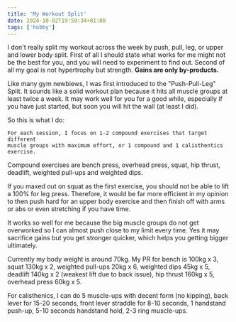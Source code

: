 ```yaml
---
title: 'My Workout Split'
date: 2024-10-02T19:59:34+01:00
tags: ['hobby']
---
```


I don't really split my workout across the week by push, pull, leg, or upper
and lower body split. First of all I should state what works for me might not
be the best for you, and you will need to experiment to find out. Second of all
my goal is not hypertrophy but strength. **Gains are only by-products.**

Like many gym newbiews, I was first introduced to the "Push-Pull-Leg" Split. It
sounds like a solid workout plan because it hits all muscle groups at least
twice a week. It may work well for you for a good while, especially if you have
just started, but soon you will hit the wall (at least I did).

So this is what I do:
```
For each session, I focus on 1-2 compound exercises that target different
muscle groups with maximum effort, or 1 compound and 1 calisthentics exercise.
```

Compound exercises are bench press, overhead press, squat, hip thrust,
deadlift, weighted pull-ups and weighted dips.

If you maxed out on squat as the first exercise, you should not be able to lift
a 100% for leg press. Therefore, it would be far more efficient in my opinion
to then push hard for an upper body exercise and then finish off with arms or
abs or even stretching if you have time.

It works so well for me because the big muscle groups do not get overworked so
I can almost push close to my limit every time. Yes it may sacrifice gains but
you get stronger quicker, which helps you getting bigger ultimately.

Currently my body weight is around 70kg. My PR for bench is 100kg x 3, squat
130kg x 2, weighted pull-ups 20kg x 6, weighted dips 45kg x 5, deadlift 140kg x
2 (weakest lift due to back issue), hip thrust 160kg x 5, overhead press 60kg x
5.

For calisthenics, I can do 5 muscle-ups with decent form (no kipping), back
lever for 15-20 seconds, front lever straddle for 8-10 seconds, 1 handstand
push-up, 5-10 seconds handstand hold, 2-3 ring muscle-ups.

